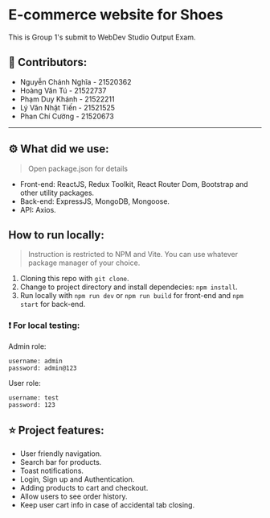 # E-commerce website for Shoes
This is Group 1's submit to WebDev Studio Output Exam.

## 👨 Contributors:
- Nguyễn Chánh Nghĩa - 21520362
- Hoàng Văn Tú - 21522737
- Phạm Duy Khánh - 21522211
- Lý Văn Nhật Tiến - 21521525
- Phan Chí Cường - 21520673

---
## ⚙️ What did we use:
> Open package.json for details
- Front-end: ReactJS, Redux Toolkit, React Router Dom, Bootstrap and other utility packages.
- Back-end: ExpressJS, MongoDB, Mongoose.
- API: Axios.
## How to run locally:
> Instruction is restricted to NPM and Vite. You can use whatever package manager of your choice.
1. Cloning this repo with `git clone`.
2. Change to project directory and install dependecies: `npm install`.
3. Run locally with `npm run dev` or `npm run build` for front-end and `npm start` for back-end.

### ❗ For local testing:
Admin role:
```
username: admin 
password: admin@123
```

User role:
```
username: test 
password: 123
```

## ⭐ Project features:
- User friendly navigation.
- Search bar for products.
- Toast notifications.
- Login, Sign up and Authentication.
- Adding products to cart and checkout.
- Allow users to see order history.
- Keep user cart info in case of accidental tab closing.